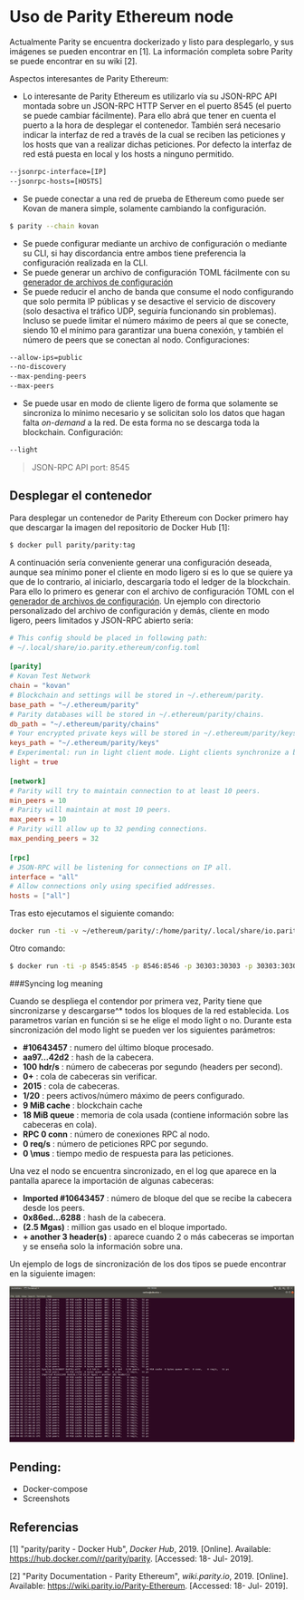 # Uso de Parity Ethereum node

Actualmente Parity se encuentra dockerizado y listo para desplegarlo, y sus imágenes se pueden encontrar en [1]. La información completa sobre Parity se puede encontrar en su wiki [2].

Aspectos interesantes de Parity Ethereum:

- Lo interesante de Parity Ethereum es utilizarlo vía su JSON-RPC API montada sobre un JSON-RPC HTTP Server en el puerto 8545 (el puerto se puede cambiar fácilmente). Para ello abrá que tener en cuenta el puerto a la hora de desplegar el contenedor. También será necesario indicar la interfaz de red a través de la cual se reciben las peticiones y los hosts que van a realizar dichas peticiones. Por defecto la interfaz de red está puesta en local y los hosts a ninguno permitido.
 ```bash
 --jsonrpc-interface=[IP]
 --jsonrpc-hosts=[HOSTS]
 ```
- Se puede conectar a una red de prueba de Ethereum como puede ser Kovan de manera simple, solamente cambiando la configuración.
 ```bash
 $ parity --chain kovan
 ```
- Se puede configurar mediante un archivo de configuración o mediante su CLI, si hay discordancia entre ambos tiene preferencia la configuración realizada en la CLI.
- Se puede generar un archivo de configuración TOML fácilmente con su [generador de archivos de configuración](https://paritytech.github.io/parity-config-generator/)
- Se puede reducir el ancho de banda que consume el nodo configurando que solo permita IP públicas y se desactive el servicio de discovery (solo desactiva el tráfico UDP, seguiría funcionando sin problemas). Incluso se puede limitar el número máximo de peers al que se conecte, siendo 10 el mínimo para garantizar una buena conexión, y también el número de peers que se conectan al nodo. Configuraciones: 
 ```bash 
 --allow-ips=public 
 --no-discovery 
 --max-pending-peers 
 --max-peers
 ```
- Se puede usar en modo de cliente ligero de forma que solamente se sincroniza lo mínimo necesario y se solicitan solo los datos que hagan falta *on-demand* a la red. De esta forma no se descarga toda la blockchain. Configuración:
 ```bash
 --light
 ```


> JSON-RPC API port: 8545

## Desplegar el contenedor

Para desplegar un contenedor de Parity Ethereum con Docker primero hay que descargar la imagen del repositorio de Docker Hub [1]:
```bash
$ docker pull parity/parity:tag
```
A continuación sería conveniente generar una configuración deseada, aunque sea mínimo poner el cliente en modo ligero si es lo que se quiere ya que de lo contrario, al iniciarlo, descargaría todo el ledger de la blockchain. Para ello lo primero es generar con el archivo de configuración TOML con el [generador de archivos de configuración](https://paritytech.github.io/parity-config-generator/). Un ejemplo con directorio personalizado del archivo de configuración y demás, cliente en modo ligero, peers limitados y JSON-RPC abierto sería:

````toml
# This config should be placed in following path:
# ~/.local/share/io.parity.ethereum/config.toml

[parity]
# Kovan Test Network
chain = "kovan"
# Blockchain and settings will be stored in ~/.ethereum/parity.
base_path = "~/.ethereum/parity"
# Parity databases will be stored in ~/.ethereum/parity/chains.
db_path = "~/.ethereum/parity/chains"
# Your encrypted private keys will be stored in ~/.ethereum/parity/keys.
keys_path = "~/.ethereum/parity/keys"
# Experimental: run in light client mode. Light clients synchronize a bare minimum of data and fetch necessary data on-demand from the network. Much lower in storage, potentially higher in bandwidth. Has no effect with subcommands.
light = true

[network]
# Parity will try to maintain connection to at least 10 peers.
min_peers = 10
# Parity will maintain at most 10 peers.
max_peers = 10
# Parity will allow up to 32 pending connections.
max_pending_peers = 32

[rpc]
# JSON-RPC will be listening for connections on IP all.
interface = "all"
# Allow connections only using specified addresses.
hosts = ["all"]
````

Tras esto ejecutamos el siguiente comando:
````bash
docker run -ti -v ~/ethereum/parity/:/home/parity/.local/share/io.parity.ethereum/ -p 8545:8545 parity/parity:v2.5.5-stable --config /home/parity/.local/share/io.parity.ethereum/config.toml
````

Otro comando:

````bash
$ docker run -ti -p 8545:8545 -p 8546:8546 -p 30303:30303 -p 30303:30303/udp -v ~/ethereum/parity/:/home/parity/.local/share/io.parity.ethereum/   parity/parity:v2.5.5-stable --config /home/parity/.local/share/io.parity.ethereum/config.toml
````

###Syncing log meaning

Cuando se despliega el contendor por primera vez, Parity tiene que sincronizarse y descargarse^* todos los bloques de la red establecida. Los parametros varían en función si se he elige el modo light o no. Durante esta sincronización del modo light se pueden ver los siguientes parámetros:

- **\#10643457** : numero del último bloque procesado.
- **aa97...42d2** : hash de la cabecera.
- **100 hdr/s** : número de cabeceras por segundo (headers per second). 
- **0+** : cola de cabeceras sin verificar.
- **2015** : cola de cabeceras.
- **1/20** : peers activos/número máximo de peers configurado.
- **9 MiB cache** : blockchain cache 
- **18 MiB queue** : memoria de cola usada (contiene información sobre las cabeceras en cola).
- **RPC 0 conn** : número de conexiones RPC al nodo.
- **0 req/s** : número de peticiones RPC por segundo.
- **0 \mus** : tiempo medio de respuesta para las peticiones.

Una vez el nodo se encuentra sincronizado, en el log que aparece en la pantalla aparece la importación de algunas cabeceras:

- **Imported \#10643457** : número de bloque del que se recibe la cabecera desde los peers.
- **0x86ed...6288** : hash de la cabecera.
- **(2.5 Mgas)** : million gas usado en el bloque importado.
- **+ another 3 header(s)** : aparece cuando 2 o más cabeceras se importan y se enseña solo la información sobre una.

Un ejemplo de logs de sincronización de los dos tipos se puede encontrar en la siguiente imagen: 

![Logs de sincronización de peer de Parity Ethereum en modo Light](/images/logs.png)
## Pending:

* Docker-compose
* Screenshots
 

## Referencias

[1] "parity/parity - Docker Hub", _Docker Hub_, 2019. [Online]. Available: https://hub.docker.com/r/parity/parity. [Accessed: 18- Jul- 2019].

[2] "Parity Documentation - Parity Ethereum", _wiki.parity.io_, 2019. [Online]. Available: https://wiki.parity.io/Parity-Ethereum. [Accessed: 18- Jul- 2019].
